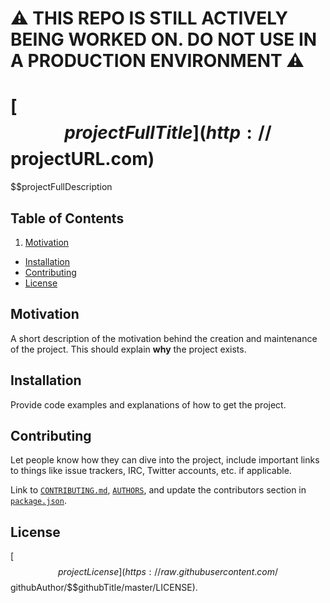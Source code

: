# ⚠ THIS REPO IS STILL ACTIVELY BEING WORKED ON. DO NOT USE IN A PRODUCTION ENVIRONMENT ⚠

# [$$projectFullTitle](http://$$projectURL.com)

$$projectFullDescription

## Table of Contents

1. [Motivation](#motivation)
- [Installation](#installation)
- [Contributing](#contributing)
- [License](#license)

## Motivation

A short description of the motivation behind the creation and maintenance of the project. This should explain **why** the project exists.

## Installation

Provide code examples and explanations of how to get the project.

## Contributing

Let people know how they can dive into the project, include important links to things like issue trackers, IRC, Twitter accounts, etc. if applicable.

Link to [`CONTRIBUTING.md`](https://github.com/$$githubAuthor/$$githubTitle/blob/master/CONTRIBUTING.md), [`AUTHORS`](https://github.com/$$githubAuthor/$$githubTitle/blob/master/AUTHORS), and update the contributors section in [`package.json`](https://github.com/$$githubAuthor/$$githubTitle/blob/master/package.json).

## License

[$$projectLicense](https://raw.githubusercontent.com/$$githubAuthor/$$githubTitle/master/LICENSE).
